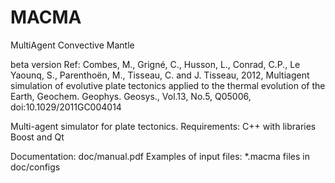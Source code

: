 # MACMA
MultiAgent Convective Mantle

beta version
Ref: Combes, M., Grigné, C., Husson, L., Conrad, C.P., Le Yaounq, S., Parenthoën, M., Tisseau, C. and J. Tisseau, 2012, Multiagent simulation of evolutive plate tectonics applied to the thermal evolution of the Earth, Geochem. Geophys. Geosys., Vol.13, No.5, Q05006, doi:10.1029/2011GC004014

Multi-agent simulator for plate tectonics.
Requirements: C++ with libraries Boost and Qt

Documentation: doc/manual.pdf 
Examples of input files: *.macma files in doc/configs
